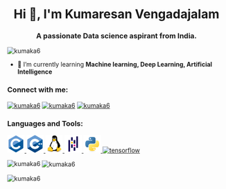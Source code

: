 <h1 align="center">Hi 👋, I'm Kumaresan Vengadajalam</h1>
<h3 align="center">A passionate Data science aspirant from India.</h3>

<p align="left"> <img src="https://komarev.com/ghpvc/?username=kumaka6&label=Profile%20views&color=0e75b6&style=flat" alt="kumaka6" /> </p>

- 🌱 I’m currently learning **Machine learning, Deep Learning, Artificial Intelligence**

<h3 align="left">Connect with me:</h3>
<p align="left">
<a href="https://linkedin.com/in/kumaka6" target="blank"><img align="center" src="https://raw.githubusercontent.com/rahuldkjain/github-profile-readme-generator/master/src/images/icons/Social/linked-in-alt.svg" alt="kumaka6" height="30" width="40" /></a>
<a href="https://www.hackerrank.com/kumaka6" target="blank"><img align="center" src="https://raw.githubusercontent.com/rahuldkjain/github-profile-readme-generator/master/src/images/icons/Social/hackerrank.svg" alt="kumaka6" height="30" width="40" /></a>
<a href="https://www.leetcode.com/kumaka6" target="blank"><img align="center" src="https://raw.githubusercontent.com/rahuldkjain/github-profile-readme-generator/master/src/images/icons/Social/leet-code.svg" alt="kumaka6" height="30" width="40" /></a>
</p>

<h3 align="left">Languages and Tools:</h3>
<p align="left"> <a href="https://www.cprogramming.com/" target="_blank" rel="noreferrer"> <img src="https://raw.githubusercontent.com/devicons/devicon/master/icons/c/c-original.svg" alt="c" width="40" height="40"/> </a> <a href="https://www.w3schools.com/cpp/" target="_blank" rel="noreferrer"> <img src="https://raw.githubusercontent.com/devicons/devicon/master/icons/cplusplus/cplusplus-original.svg" alt="cplusplus" width="40" height="40"/> </a> <a href="https://www.linux.org/" target="_blank" rel="noreferrer"> <img src="https://raw.githubusercontent.com/devicons/devicon/master/icons/linux/linux-original.svg" alt="linux" width="40" height="40"/> </a> <a href="https://pandas.pydata.org/" target="_blank" rel="noreferrer"> <img src="https://raw.githubusercontent.com/devicons/devicon/2ae2a900d2f041da66e950e4d48052658d850630/icons/pandas/pandas-original.svg" alt="pandas" width="40" height="40"/> </a> <a href="https://www.python.org" target="_blank" rel="noreferrer"> <img src="https://raw.githubusercontent.com/devicons/devicon/master/icons/python/python-original.svg" alt="python" width="40" height="40"/> </a> <a href="https://www.tensorflow.org" target="_blank" rel="noreferrer"> <img src="https://www.vectorlogo.zone/logos/tensorflow/tensorflow-icon.svg" alt="tensorflow" width="40" height="40"/> </a> </p>

<p><img align="left" src="https://github-readme-stats.vercel.app/api/top-langs?username=kumaka6&show_icons=true&locale=en&layout=compact" alt="kumaka6" /></p>

<p>&nbsp;<img align="center" src="https://github-readme-stats.vercel.app/api?username=kumaka6&show_icons=true&locale=en" alt="kumaka6" /></p>

<p><img align="center" src="https://github-readme-streak-stats.herokuapp.com/?user=kumaka6&theme=default" alt="kumaka6" /></p>
